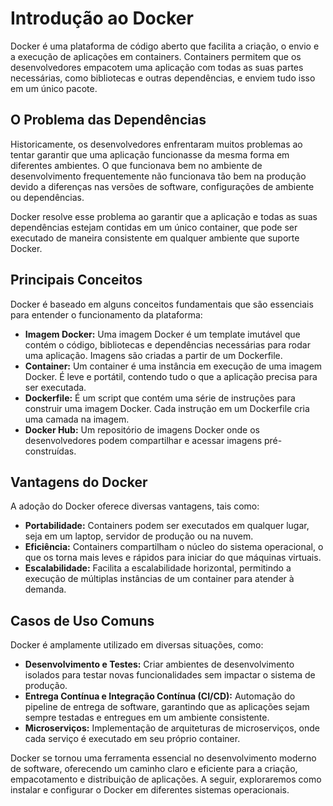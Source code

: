 # Introdução ao Docker

Docker é uma plataforma de código aberto que facilita a criação, o envio e a execução de aplicações em containers. Containers permitem que os desenvolvedores empacotem uma aplicação com todas as suas partes necessárias, como bibliotecas e outras dependências, e enviem tudo isso em um único pacote.

## O Problema das Dependências

Historicamente, os desenvolvedores enfrentaram muitos problemas ao tentar garantir que uma aplicação funcionasse da mesma forma em diferentes ambientes. O que funcionava bem no ambiente de desenvolvimento frequentemente não funcionava tão bem na produção devido a diferenças nas versões de software, configurações de ambiente ou dependências.

Docker resolve esse problema ao garantir que a aplicação e todas as suas dependências estejam contidas em um único container, que pode ser executado de maneira consistente em qualquer ambiente que suporte Docker.

## Principais Conceitos

Docker é baseado em alguns conceitos fundamentais que são essenciais para entender o funcionamento da plataforma:

- **Imagem Docker:** Uma imagem Docker é um template imutável que contém o código, bibliotecas e dependências necessárias para rodar uma aplicação. Imagens são criadas a partir de um Dockerfile.
- **Container:** Um container é uma instância em execução de uma imagem Docker. É leve e portátil, contendo tudo o que a aplicação precisa para ser executada.
- **Dockerfile:** É um script que contém uma série de instruções para construir uma imagem Docker. Cada instrução em um Dockerfile cria uma camada na imagem.
- **Docker Hub:** Um repositório de imagens Docker onde os desenvolvedores podem compartilhar e acessar imagens pré-construídas.

## Vantagens do Docker

A adoção do Docker oferece diversas vantagens, tais como:

- **Portabilidade:** Containers podem ser executados em qualquer lugar, seja em um laptop, servidor de produção ou na nuvem.
- **Eficiência:** Containers compartilham o núcleo do sistema operacional, o que os torna mais leves e rápidos para iniciar do que máquinas virtuais.
- **Escalabilidade:** Facilita a escalabilidade horizontal, permitindo a execução de múltiplas instâncias de um container para atender à demanda.

## Casos de Uso Comuns

Docker é amplamente utilizado em diversas situações, como:

- **Desenvolvimento e Testes:** Criar ambientes de desenvolvimento isolados para testar novas funcionalidades sem impactar o sistema de produção.
- **Entrega Contínua e Integração Contínua (CI/CD):** Automação do pipeline de entrega de software, garantindo que as aplicações sejam sempre testadas e entregues em um ambiente consistente.
- **Microserviços:** Implementação de arquiteturas de microserviços, onde cada serviço é executado em seu próprio container.

Docker se tornou uma ferramenta essencial no desenvolvimento moderno de software, oferecendo um caminho claro e eficiente para a criação, empacotamento e distribuição de aplicações. A seguir, exploraremos como instalar e configurar o Docker em diferentes sistemas operacionais.
